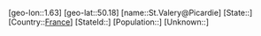 ﻿---
location: [50.18,1.63]
type: City
tags:
- geo/City


SpocWebEntityId: 34496
isDeleted: false
confidential: public

---
[geo-lon::1.63]
[geo-lat::50.18]
[name::St.Valery@Picardie]
[State::]
[Country::[France](geo/Continent/Europe/France.md)]
[StateId::]
[Population::]
[Unknown::]

